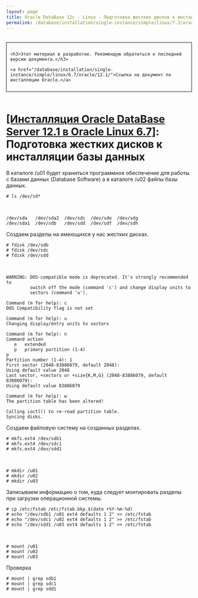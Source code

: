 ```yaml
---
layout: page
title: Oracle DataBase 12c - Linux - Подготовка жестких дисков к инсталляции базы данных
permalink: /database/installation/single-instance/simple/linux/7.3/oracle/12.2/prepare-hdd-to-install-oracle/
---
```


<br/>

<div style="padding:10px; border:thin solid black;">

	<h3>Этот материал в разработке. Рекомендую обратиться к последней версии документа.</h3>

    <a href="/database/installation/single-instance/simple/linux/6.7/oracle/12.1/">Ссылка на документ по инсталляции Oracle.</a>

</div>

<br/>

# <a href="/database/installation/single-instance/simple/linux/6.7/oracle/12.1/">[Инсталляция Oracle DataBase Server 12.1 в Oracle Linux 6.7]</a>: Подготовка жестких дисков к инсталляции базы данных



В каталоге /u01 будет храниться программное обеспечение для работы с базами данных (Database Software) а в каталоге /u02 файлы базы данных.


	# ls /dev/sd*

<br/>


	/dev/sda   /dev/sda2  /dev/sdc  /dev/sde  /dev/sdg
	/dev/sda1  /dev/sdb   /dev/sdd  /dev/sdf  /dev/sdh



Создаем разделы на имеющихся у нас жестких дисках.


	# fdisk /dev/sdb
	# fdisk /dev/sdc
	# fdisk /dev/sdd


<br/>


	WARNING: DOS-compatible mode is deprecated. It's strongly recommended to
	         switch off the mode (command 'c') and change display units to
	         sectors (command 'u').

	Command (m for help): c
	DOS Compatibility flag is not set

	Command (m for help): u
	Changing display/entry units to sectors

	Command (m for help): n
	Command action
	   e   extended
	   p   primary partition (1-4)
	p
	Partition number (1-4): 1
	First sector (2048-83886079, default 2048):
	Using default value 2048
	Last sector, +sectors or +size{K,M,G} (2048-83886079, default 83886079):
	Using default value 83886079

	Command (m for help): w
	The partition table has been altered!

	Calling ioctl() to re-read partition table.
	Syncing disks.



Создаем файловую систему на созданных разделах.


	# mkfs.ext4 /dev/sdb1
	# mkfs.ext4 /dev/sdc1
	# mkfs.ext4 /dev/sdd1

<br/>

	# mkdir /u01
	# mkdir /u02
	# mkdir /u03


Записываем информацию о том, куда следует монтировать разделы при загрузки операционной системы.


	# cp /etc/fstab /etc/fstab.bkp.$(date +%Y-%m-%d)
	# echo "/dev/sdb1 /u01 ext4 defaults 1 2" >> /etc/fstab
	# echo "/dev/sdc1 /u02 ext4 defaults 1 2" >> /etc/fstab
	# echo "/dev/sdd1 /u03 ext4 defaults 1 2" >> /etc/fstab


<br/>

	# mount /u01
	# mount /u02
	# mount /u03


Проверка


	# mount | grep sdb1
	# mount | grep sdc1
	# mount | grep sdd1
